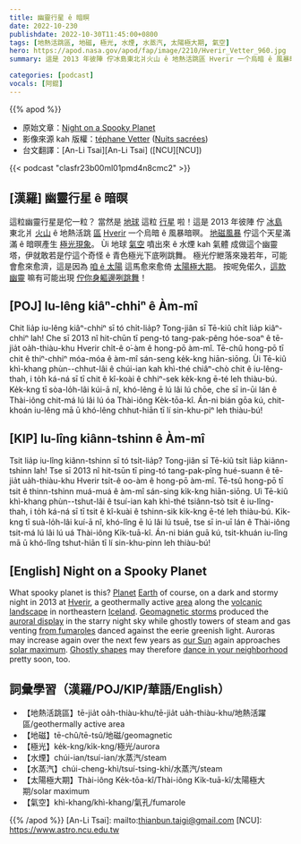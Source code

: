 ```yaml
---
title: 幽靈行星 ê 暗暝
date: 2022-10-230
publishdate: 2022-10-30T11:45:00+0800
tags: [地熱活跳區, 地磁, 極光, 水煙, 水蒸汽, 太陽極大期, 氣空]
hero: https://apod.nasa.gov/apod/fap/image/2210/Hverir_Vetter_960.jpg
summary: 這是 2013 年彼陣 佇冰島東北爿火山 ê 地熱活跳區 Hverir 一个烏暗 ê 風暴暗暝。

categories: [podcast]
vocals: [阿錕]
---
```


{{% apod %}}

- 原始文章：[Night on a Spooky Planet](https://apod.nasa.gov/apod/ap221030.html)
- 影像來源 kah 版權：[téphane Vetter](https://www.facebook.com/stephane.vetter.nuitsacrees) ([Nuits sacrées](http://www.nuitsacrees.fr/))
- 台文翻譯：[An-Li Tsai][An-Li Tsai] ([NCU][NCU])

{{< podcast "clasfr23b00ml01pmd4n8cmc2" >}}

## [漢羅] 幽靈行星 ê 暗暝
這粒幽靈行星是佗一粒？
當然是 [地球][Earth] 這粒 [行星][Planet] 啦！這是 2013 年彼陣 佇 [冰島][Iceland] 東北爿 [火山][volcanic landscape] ê 地熱活跳 [區][area] [Hverir][Hverir] 一个烏暗 ê 風暴暗暝。
[地磁風暴][Geomagnetic storms] 佇這个天星滿滿 ê 暗暝產生 [極光現象][auroral display t]。
Ùi 地球 [氣空][from fumaroles] 噴出來 ê 水煙 kah 氣體 成做這个幽靈塔，伊就敢若是佇這个奇怪 ê 青色極光下底咧跳舞。
極光佇紲落來幾若年，可能會愈來愈濟，這是因為 [咱 ê 太陽][our Sun] 這馬愈來愈倚 [太陽極大期][solar maximum]。
按呢免偌久，[這款幽靈][Ghostly shapes] 嘛有可能出現 [佇你身軀邊咧跳舞][dance in your neighborhood]！

## [POJ] Iu-lêng kiâⁿ-chhiⁿ ê Àm-mî
Chit lia̍p iu-lêng kiâⁿ-chhiⁿ sī tó chi̍t-lia̍p?
Tong-jiân sī Tē-kiû chi̍t lia̍p kiâⁿ-chhiⁿ lah!
Che sī 2013 nî hit-chūn tī peng-tó tang-pak-pêng hóe-soaⁿ ê tē-jia̍t oa̍h-thiàu-khu Hverir chi̍t-ê o͘-àm ê hong-pō àm-mî.
Tē-chû hong-pō tī chit ê thiⁿ-chhiⁿ móa-móa ê àm-mî sán-seng ke̍k-kng hiān-siōng.
Ùi Tē-kiû khì-khang phùn--chhut-lâi ê chúi-ian kah khì-thé chiâⁿ-chò chit ê iu-lêng-thah, i to̍h ká-ná sī tī chit ê kî-koài ê chhiⁿ-sek ke̍k-kng ē-té leh thiàu-bú.
Ke̍k-kng tī sòa-lo̍h-lâi kúi-ā nî, khó-lêng ē lú lâi lú chōe, che sī in-ūi lán ê Thài-iông chit-má lú lâi lú óa Thài-iông Ke̍k-tōa-kî.
Án-ni bián gōa kú, chit-khoán iu-lêng mā ū khó-lêng chhut-hiān tī lí sin-khu-piⁿ leh thiàu-bú!


## [KIP] Iu-lîng kiânn-tshinn ê Àm-mî
Tsit lia̍p iu-lîng kiânn-tshinn sī tó tsi̍t-lia̍p?
Tong-jiân sī Tē-kiû tsi̍t lia̍p kiânn-tshinn lah!
Tse sī 2013 nî hit-tsūn tī ping-tó tang-pak-pîng hué-suann ê tē-jia̍t ua̍h-thiàu-khu Hverir tsi̍t-ê oo-àm ê hong-pō àm-mî.
Tē-tsû hong-pō tī tsit ê thinn-tshinn muá-muá ê àm-mî sán-sing ki̍k-kng hiān-siōng.
Uì Tē-kiû khì-khang phùn--tshut-lâi ê tsuí-ian kah khì-thé tsiânn-tsò tsit ê iu-lîng-thah, i to̍h ká-ná sī tī tsit ê kî-kuài ê tshinn-sik ki̍k-kng ē-té leh thiàu-bú.
Ki̍k-kng tī suà-lo̍h-lâi kuí-ā nî, khó-lîng ē lú lâi lú tsuē, tse sī in-uī lán ê Thài-iông tsit-má lú lâi lú uá Thài-iông Ki̍k-tuā-kî.
Án-ni bián guā kú, tsit-khuán iu-lîng mā ū khó-lîng tshut-hiān tī lí sin-khu-pinn leh thiàu-bú!

## [English] Night on a Spooky Planet
What spooky planet is this?
[Planet][Planet] [Earth][Earth] of course, on a dark and stormy night in 2013 at [Hverir][Hverir], a geothermally active [area][area] along the [volcanic landscape][volcanic landscape] in northeastern [Iceland][Iceland].
[Geomagnetic storms][Geomagnetic storms] produced the [auroral display][auroral display e] in the starry night sky while ghostly towers of steam and gas venting [from fumaroles][from fumaroles] danced against the eerie greenish light.
Auroras may increase again over the next few years as [our Sun][our Sun] again approaches [solar maximum][solar maximum].
[Ghostly shapes][Ghostly shapes] may therefore [dance in your neighborhood][dance in your neighborhood] pretty soon, too.


## 詞彙學習（漢羅/POJ/KIP/華語/English）
- 【地熱活跳區】tē-jia̍t oa̍h-thiàu-khu/tē-jia̍t ua̍h-thiàu-khu/地熱活躍區/geothermally active area
- 【地磁】tē-chû/tē-tsû/地磁/geomagnetic
- 【極光】ke̍k-kng/ki̍k-kng/極光/aurora
- 【水煙】chúi-ian/tsuí-ian/水蒸汽/steam
- 【水蒸汽】chúi-cheng-khì/tsuí-tsing-khì/水蒸汽/steam
- 【太陽極大期】Thài-iông Ke̍k-tōa-kî/Thài-iông Ki̍k-tuā-kî/太陽極大期/solar maximum
- 【氣空】khì-khang/khì-khang/氣孔/fumarole


{{% /apod %}}
[An-Li Tsai]: mailto:thianbun.taigi@gmail.com
[NCU]: https://www.astro.ncu.edu.tw

[copyright]: https://apod.nasa.gov/apod/fap/lib/about_apod.html#srapply
[License]: https://creativecommons.org/licenses/by/2.0/

[Planet]:https://apod.nasa.gov/apod/ap150906.html
[Earth]:https://solarsystem.nasa.gov/planets/earth
[Hverir]:https://youtu.be/oWjdXf67dLQ
[area]:https://guidetoiceland.is/travel-iceland/drive/namafjall-geothermal-area
[volcanic landscape]:https://en.wikipedia.org/wiki/Krafla
[Iceland]:https://en.wikipedia.org/wiki/Iceland
[Geomagnetic storms]:https://www.jpl.nasa.gov/infographics/geomagnetic-storms-source-and-impact
[auroral display e]:https://apod.nasa.gov/apod/ap211213.html
[auroral display t]:https://apod.tw/daily/20211213/
[from fumaroles]:http://www.youtube.com/watch?v=kuvwttCMB-A
[our Sun]:https://solarsystem.nasa.gov/solar-system/sun/in-depth/
[solar maximum]:https://en.wikipedia.org/wiki/Solar_maximum
[Ghostly shapes]:https://apod.nasa.gov/ap191027.html
[dance in your neighborhood]:https://apod.nasa.gov/apod/ap200614.html

